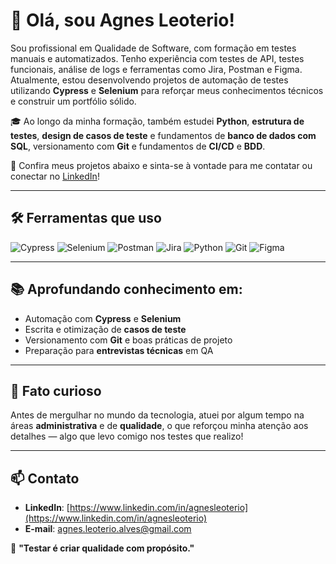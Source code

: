 # 👋 Olá, sou Agnes Leoterio!

Sou profissional em Qualidade de Software, com formação em testes manuais e automatizados. Tenho experiência com testes de API, testes funcionais, análise de logs e ferramentas como Jira, Postman e Figma. Atualmente, estou desenvolvendo projetos de automação de testes utilizando **Cypress** e **Selenium** para reforçar meus conhecimentos técnicos e construir um portfólio sólido.

🎓 Ao longo da minha formação, também estudei **Python**, **estrutura de testes**, **design de casos de teste** e fundamentos de **banco de dados com SQL**, versionamento com **Git** e fundamentos de **CI/CD** e **BDD**.

📌 Confira meus projetos abaixo e sinta-se à vontade para me contatar ou conectar no [LinkedIn](https://www.linkedin.com/in/seu-perfil)!

---

## 🛠 Ferramentas que uso

![Cypress](https://img.shields.io/badge/Cypress-17202C?style=for-the-badge&logo=cypress&logoColor=white)
![Selenium](https://img.shields.io/badge/Selenium-43B02A?style=for-the-badge&logo=selenium&logoColor=white)
![Postman](https://img.shields.io/badge/Postman-FF6C37?style=for-the-badge&logo=postman&logoColor=white)
![Jira](https://img.shields.io/badge/Jira-0052CC?style=for-the-badge&logo=jira&logoColor=white)
![Python](https://img.shields.io/badge/Python-3776AB?style=for-the-badge&logo=python&logoColor=white)
![Git](https://img.shields.io/badge/Git-F05032?style=for-the-badge&logo=git&logoColor=white)
![Figma](https://img.shields.io/badge/Figma-F24E1E?style=for-the-badge&logo=figma&logoColor=white)


---

## 📚 Aprofundando conhecimento em:
- Automação com **Cypress** e **Selenium**
- Escrita e otimização de **casos de teste**
- Versionamento com **Git** e boas práticas de projeto
- Preparação para **entrevistas técnicas** em QA

---

## 🎯 Fato curioso
Antes de mergulhar no mundo da tecnologia, atuei por algum tempo na áreas **administrativa** e de **qualidade**, o que reforçou minha atenção aos detalhes — algo que levo comigo nos testes que realizo!

---


## 📫 Contato
- **LinkedIn**: [https://www.linkedin.com/in/agnesleoterio](https://www.linkedin.com/in/agnesleoterio) 
- **E-mail**: agnes.leoterio.alves@gmail.com  

🚀 **"Testar é criar qualidade com propósito."** 
